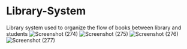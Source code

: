 # Library-System
Library system used to organize the flow of books between library and students
![Screenshot (274)](https://user-images.githubusercontent.com/84376570/132785040-165da642-f751-4cfe-81e2-fa50946dfd5a.png)
![Screenshot (275)](https://user-images.githubusercontent.com/84376570/132785065-23f34d44-42de-452d-b951-756ad9e233de.png)
![Screenshot (276)](https://user-images.githubusercontent.com/84376570/132785070-7abae113-eeea-4e86-b31f-a54f908258af.png)
![Screenshot (277)](https://user-images.githubusercontent.com/84376570/132785075-a3b38fc5-0b9e-410f-bdac-f73e6cf938e2.png)

